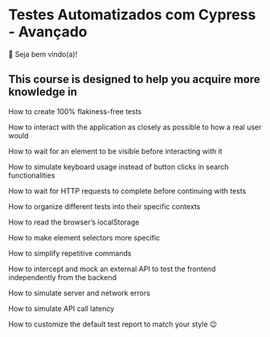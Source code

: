 # Testes Automatizados com Cypress - Avançado

👋 Seja bem vindo(a)!


## This course is designed to help you acquire more knowledge in

How to create 100% flakiness-free tests

How to interact with the application as closely as possible to how a real user would

How to wait for an element to be visible before interacting with it

How to simulate keyboard usage instead of button clicks in search functionalities

How to wait for HTTP requests to complete before continuing with tests

How to organize different tests into their specific contexts

How to read the browser’s localStorage

How to make element selectors more specific

How to simplify repetitive commands

How to intercept and mock an external API to test the frontend independently from the backend

How to simulate server and network errors

How to simulate API call latency

How to customize the default test report to match your style 😉


